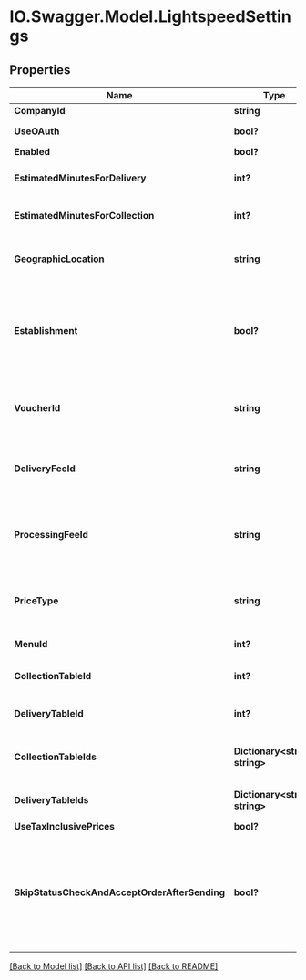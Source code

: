# IO.Swagger.Model.LightspeedSettings
## Properties

Name | Type | Description | Notes
------------ | ------------- | ------------- | -------------
**CompanyId** | **string** | Company Id | [optional] 
**UseOAuth** | **bool?** | Use OAuth for authentication | [optional] 
**Enabled** | **bool?** | Enabled | [optional] 
**EstimatedMinutesForDelivery** | **int?** | Estimated minutes for delivery | [optional] 
**EstimatedMinutesForCollection** | **int?** | Estimated minutes for collection | [optional] 
**GeographicLocation** | **string** | Geographic location (euc1, nae1, euw2, ....)) | [optional] 
**Establishment** | **bool?** | Is the CompanyId an establishment (kind of the store of a group of store) | [optional] 
**VoucherId** | **string** | The Lightspeed voucher identifier to map with our | [optional] 
**DeliveryFeeId** | **string** | The Lightspeed delivery fee identifier to map with our | [optional] 
**ProcessingFeeId** | **string** | The Lightspeed processing fee identifier to map with our | [optional] 
**PriceType** | **string** | Which price to choose from Lightspeed menu | [optional] 
**MenuId** | **int?** | The menu id of the store | [optional] 
**CollectionTableId** | **int?** | Collection Table ID to send orders | [optional] 
**DeliveryTableId** | **int?** | Delivery Table ID to send orders | [optional] 
**CollectionTableIds** | **Dictionary&lt;string, string&gt;** | Collection Table IDs to send orders to | [optional] 
**DeliveryTableIds** | **Dictionary&lt;string, string&gt;** | Delivery Table IDs to send orders to | [optional] 
**UseTaxInclusivePrices** | **bool?** | Exclude tax | [optional] 
**SkipStatusCheckAndAcceptOrderAfterSending** | **bool?** | WARNING: only use this option if the Liteserver is not synchronizing within max 5 minutes with Lightspeed cloud! | [optional] 

[[Back to Model list]](../README.md#documentation-for-models) [[Back to API list]](../README.md#documentation-for-api-endpoints) [[Back to README]](../README.md)

